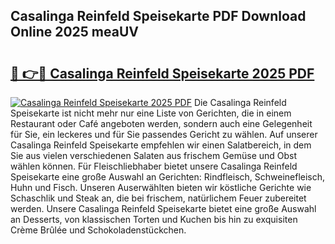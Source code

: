 ## Casalinga Reinfeld Speisekarte PDF Download Online 2025 meaUV

# <h2><a href="http://gcdfxb.nevu.top/?p=Casalinga+Reinfeld+Speisekarte">🔗 👉🔴 Casalinga Reinfeld Speisekarte 2025 PDF</a></h2>

[![Casalinga Reinfeld Speisekarte 2025 PDF](https://i.imgur.com/dBaPXMq.png)](http://gcdfxb.nevu.top/?p=Casalinga+Reinfeld+Speisekarte)
Die Casalinga Reinfeld Speisekarte ist nicht mehr nur eine Liste von Gerichten, die in einem Restaurant oder Café angeboten werden, sondern auch eine Gelegenheit für Sie, ein leckeres und für Sie passendes Gericht zu wählen. Auf unserer Casalinga Reinfeld Speisekarte empfehlen wir einen Salatbereich, in dem Sie aus vielen verschiedenen Salaten aus frischem Gemüse und Obst wählen können. Für Fleischliebhaber bietet unsere Casalinga Reinfeld Speisekarte eine große Auswahl an Gerichten: Rindfleisch, Schweinefleisch, Huhn und Fisch. Unseren Auserwählten bieten wir köstliche Gerichte wie Schaschlik und Steak an, die bei frischem, natürlichem Feuer zubereitet werden. Unsere Casalinga Reinfeld Speisekarte bietet eine große Auswahl an Desserts, von klassischen Torten und Kuchen bis hin zu exquisiten Crème Brûlée und Schokoladenstückchen.
